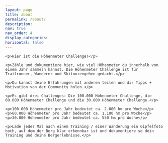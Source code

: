 ```yaml
---
layout: page
title: about
permalink: /about/
description:
nav: true
nav_order: 4
display_categories:
horizontal: false
---
```


<html>
<head>
  <!--link rel="stylesheet" type="text/css" href="styles.css"-->
  <style>
    body {
      font-family: Arial, sans-serif;
      /*background-color: #f2f2f2;*/
      color: #333;
    }

    .container {
      max-width: 800px;
      margin: 0 auto;
      padding: 20px;
    }

    p {
      font-size: 18px;
      line-height: 1.5;
      margin-bottom: 15px;
    }
  </style>
</head>
<body>
  <div class="container">

    <p>Hier ist die Höhenmeter Challenge!</p>

    <p>Zähle und dokumentiere hier, wie viel Höhenmeter du innerhalb von einem Jahr sammeln kannst. Die Höhenmeter Challenge ist für Trailrunner, Wanderer und Skitourengehen gedacht.</p>

    <p>Du kannst deine Erfahrungen mit anderen teilen und dir Tipps + Motivation von der Community holen.</p>

    <p>Es gibt drei Challenges: Die 100.000 Höhenmeter Challenge, die 60.000 Höhenmeter Challenge und die 30.000 Höhenmeter Challenge.</p>

    <p>100.000 Höhenmeter pro Jahr bedeutet ca. 2.000 hm pro Woche</p>
    <p>60.000 Höhenmeter pro Jahr bedeutet ca. 1.100 hm pro Woche</p>
    <p>30.000 Höhenmeter pro Jahr bedeutet ca. 550 hm pro Woche</p>

    <p>Lade jedes Mal nach einem Training / einer Wanderung ein Gipfelfoto hoch, auf dem der Berg klar erkennbar ist und dokumentiere so dein Training und deine Bergerlebnisse.</p>
  </div>
</body>
</html>

